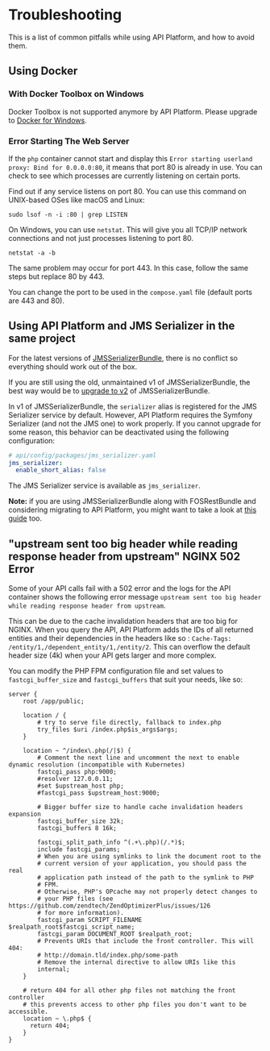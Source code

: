 # Troubleshooting

This is a list of common pitfalls while using API Platform, and how to avoid them.

## Using Docker

### With Docker Toolbox on Windows

Docker Toolbox is not supported anymore by API Platform. Please upgrade to [Docker for Windows](https://www.docker.com/docker-windows).

### Error Starting The Web Server

If the `php` container cannot start and display this `Error starting userland proxy: Bind for 0.0.0.0:80`, it means that port 80 is already in use. You can check to see which processes are currently listening on certain ports.

Find out if any service listens on port 80. You can use this command on UNIX-based OSes like macOS and Linux:

```console
sudo lsof -n -i :80 | grep LISTEN
```

On Windows, you can use `netstat`. This will give you all TCP/IP network connections and not just processes listening to port 80.

```console
netstat -a -b
```

The same problem may occur for port 443. In this case, follow the same steps but replace 80 by 443.

You can change the port to be used in the `compose.yaml` file (default ports are 443 and 80).

## Using API Platform and JMS Serializer in the same project

For the latest versions of [JMSSerializerBundle](https://jmsyst.com/bundles/JMSSerializerBundle), there is no conflict so everything should work out of the box.

If you are still using the old, unmaintained v1 of JMSSerializerBundle, the best way would be to [upgrade to v2](https://github.com/schmittjoh/JMSSerializerBundle/blob/2.4.2/UPGRADING.md#upgrading-from-1x-to-20) of JMSSerializerBundle.

In v1 of JMSSerializerBundle, the `serializer` alias is registered for the JMS Serializer service by default. However, API Platform requires the Symfony Serializer (and not the JMS one) to work properly. If you cannot upgrade for some reason, this behavior can be deactivated using the following configuration:

```yaml
# api/config/packages/jms_serializer.yaml
jms_serializer:
  enable_short_alias: false
```

The JMS Serializer service is available as `jms_serializer`.

**Note:** if you are using JMSSerializerBundle along with FOSRestBundle and considering migrating to API Platform, you might want to take a look at [this guide](migrate-from-fosrestbundle.md) too.

## "upstream sent too big header while reading response header from upstream" NGINX 502 Error

Some of your API calls fail with a 502 error and the logs for the API container shows the following error message `upstream sent too big header while reading response header from upstream`.

This can be due to the cache invalidation headers that are too big for NGINX. When you query the API, API Platform adds the IDs of all returned entities and their dependencies in the headers like so : `Cache-Tags: /entity/1,/dependent_entity/1,/entity/2`. This can overflow the default header size (4k) when your API gets larger and more complex.

You can modify the PHP FPM configuration file and set values to `fastcgi_buffer_size` and `fastcgi_buffers` that suit your needs, like so:

```nginx
server {
    root /app/public;

    location / {
        # try to serve file directly, fallback to index.php
        try_files $uri /index.php$is_args$args;
    }

    location ~ ^/index\.php(/|$) {
        # Comment the next line and uncomment the next to enable dynamic resolution (incompatible with Kubernetes)
        fastcgi_pass php:9000;
        #resolver 127.0.0.11;
        #set $upstream_host php;
        #fastcgi_pass $upstream_host:9000;

        # Bigger buffer size to handle cache invalidation headers expansion
        fastcgi_buffer_size 32k;
        fastcgi_buffers 8 16k;

        fastcgi_split_path_info ^(.+\.php)(/.*)$;
        include fastcgi_params;
        # When you are using symlinks to link the document root to the
        # current version of your application, you should pass the real
        # application path instead of the path to the symlink to PHP
        # FPM.
        # Otherwise, PHP's OPcache may not properly detect changes to
        # your PHP files (see https://github.com/zendtech/ZendOptimizerPlus/issues/126
        # for more information).
        fastcgi_param SCRIPT_FILENAME $realpath_root$fastcgi_script_name;
        fastcgi_param DOCUMENT_ROOT $realpath_root;
        # Prevents URIs that include the front controller. This will 404:
        # http://domain.tld/index.php/some-path
        # Remove the internal directive to allow URIs like this
        internal;
    }

    # return 404 for all other php files not matching the front controller
    # this prevents access to other php files you don't want to be accessible.
    location ~ \.php$ {
      return 404;
    }
}
```
